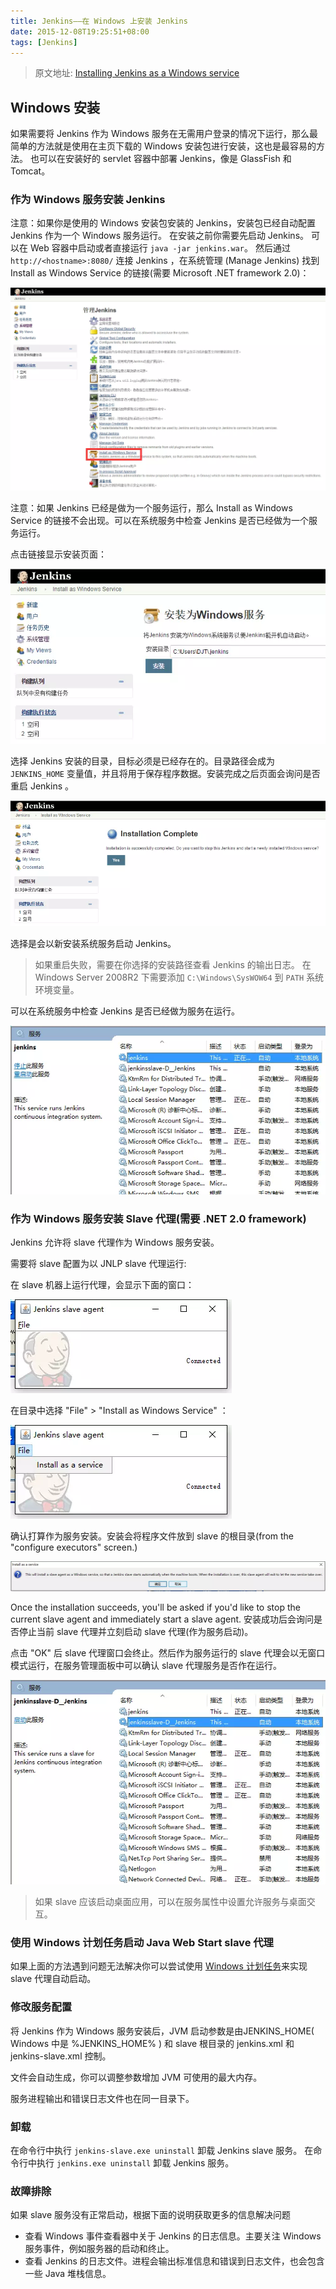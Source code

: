 ```yaml
---
title: Jenkins——在 Windows 上安装 Jenkins
date: 2015-12-08T19:25:51+08:00
tags: [Jenkins]
---
```


> 原文地址:
> [Installing Jenkins as a Windows service](https://wiki.jenkins-ci.org/display/JENKINS/Installing+Jenkins+as+a+Windows+service)

<!--more-->

## Windows 安装

如果需要将 Jenkins 作为 Windows 服务在无需用户登录的情况下运行，那么最简单的方法就是使用在主页下载的 Windows 安装包进行安装，这也是最容易的方法。
也可以在安装好的 servlet 容器中部署 Jenkins，像是 GlassFish 和 Tomcat。

### 作为 Windows 服务安装 Jenkins

注意：如果你是使用的 Windows 安装包安装的 Jenkins，安装包已经自动配置 Jenkins 作为一个 Windows 服务运行。
在安装之前你需要先启动 Jenkins。 可以在 Web 容器中启动或者直接运行 `java -jar jenkins.war`。
然后通过 `http://<hostname>:8080/` 连接 Jenkins ，在系统管理 (Manage Jenkins) 找到 Install as Windows Service 的链接(需要 Microsoft .NET framework 2.0)：

![](images/jenkins-install-windows-1.webp)

注意：如果 Jenkins 已经是做为一个服务运行，那么 Install as Windows Service 的链接不会出现。可以在系统服务中检查 Jenkins 是否已经做为一个服务运行。

点击链接显示安装页面：

![](images/jenkins-install-windows-2.webp)

选择 Jenkins 安装的目录，目标必须是已经存在的。目录路径会成为 `JENKINS_HOME` 变量值，并且将用于保存程序数据。安装完成之后页面会询问是否重启 Jenkins 。

![](images/jenkins-install-windows-3.webp)

选择是会以新安装系统服务启动 Jenkins。

>如果重启失败，需要在你选择的安装路径查看 Jenkins 的输出日志。
>在 Windows Server 2008R2 下需要添加 `C:\Windows\SysWOW64` 到 `PATH` 系统环境变量。

可以在系统服务中检查 Jenkins 是否已经做为服务在运行。

![](images/jenkins-install-windows-4.webp)

### 作为 Windows 服务安装 Slave 代理(需要 .NET 2.0 framework)

Jenkins 允许将 slave 代理作为 Windows 服务安装。

需要将 slave 配置为以 JNLP slave 代理运行:

在 slave 机器上运行代理，会显示下面的窗口：

![](images/jenkins-install-windows-6.webp)

在目录中选择 "File" > "Install as Windows Service" ：

![](images/jenkins-install-windows-7.webp)

确认打算作为服务安装。安装会将程序文件放到 slave 的根目录(from the "configure executors" screen.)

![](images/jenkins-install-windows-8.webp)

Once the installation succeeds, you'll be asked if you'd like to stop the current slave agent and immediately start a slave agent. 
安装成功后会询问是否停止当前 slave 代理并立刻启动 slave 代理(作为服务启动)。

点击 "OK" 后 slave 代理窗口会终止。然后作为服务运行的 slave 代理会以无窗口模式运行，在服务管理面板中可以确认 slave 代理服务是否作在运行。

![](images/jenkins-install-windows-10.webp)

> 如果 slave 应该启动桌面应用，可以在服务属性中设置允许服务与桌面交互。

### 使用 Windows 计划任务启动 Java Web Start slave 代理

如果上面的方法遇到问题无法解决你可以尝试使用 [Windows 计划任务](https://wiki.jenkins-ci.org/display/JENKINS/Launch+Java+Web+Start+slave+agent+via+Windows+Scheduler)来实现 slave 代理自动启动。

### 修改服务配置

将 Jenkins 作为 Windows 服务安装后，JVM 启动参数是由JENKINS_HOME( Windows 中是 %JENKINS_HOME% ) 和 slave 根目录的 jenkins.xml 和 jenkins-slave.xml 控制。

文件会自动生成，你可以调整参数增加 JVM 可使用的最大内存。

服务进程输出和错误日志文件也在同一目录下。

### 卸载

在命令行中执行 `jenkins-slave.exe uninstall` 卸载 Jenkins slave 服务。
在命令行中执行 `jenkins.exe uninstall` 卸载 Jenkins 服务。

### 故障排除

如果 slave 服务没有正常启动，根据下面的说明获取更多的信息解决问题

* 查看 Windows 事件查看器中关于 Jenkins 的日志信息。主要关注 Windows 服务事件，例如服务器的启动和终止。
* 查看 Jenkins 的日志文件。进程会输出标准信息和错误到日志文件，也会包含一些 Java 堆栈信息。
